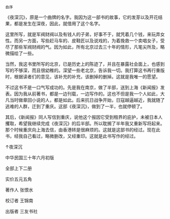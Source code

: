     自序 

   《夜深沉》，原是一个曲牌的名字。我因为这一部书的故事，它的发芽以及开花结果，都是发生在深夜，因此，就借用了这个名字。

   这里所写，就是军阀财阀以及有钱人的子弟，好事不于，就凭着几个钱，来玩弄女性。而另一方面，写些赶马车的、皮鞋匠以及说戏的，为着挽救一个卖唱女子，受尽了那些军阀财阀的气。因为如此，所有北京过去三十年的情形，凡笔尖所及，略微描绘了一些。

   当然，我这书里所写的北京，已是历史上的陈迹了，并且在暴露社会面上，也感到写的不够深，而且很幼稚的。深望一些老北京，告诉我一切。我打算这书再行重版时，根据读者们的意见，该补充的补充，该删掉的删掉。这就是我唯一的愿望。

   不过这书不是一口气写成功的。先是我在南京，做了半部，送到上海《新闻报》发表。因为我从前著书，都是一边刊载，一边写作的。这也不但是我一个人如此，大凡当时做章回小说的人，都是如此。后来抗日战争开始，日寇越逼越近，我就随了逃难的人群，迁到了重庆。这部《夜深沉》，做到了一半，也就停顿了。

   其后，《新闻报》同人写信到重庆，说他这个报因它受到租界的庇护，未被日本人攫取，希望我继续完成《夜深沉》的后半部。所以耽搁了半年我又重新写将起来。那个时候重庆向上海去信，由香港转是很麻烦的。这就是这部书的经过。现在此书，经我自己看过，略微删改，又经重印。这就是此书写作的经过。

 ↑夜深沉 

 中华民国三十年六月初版 

 全部上下二册 

 实价五元五角 

 著作人 张恨水 

 校订者 王锦南 

 出版者 三友书社 

